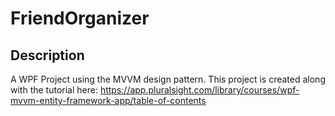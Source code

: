 # FriendOrganizer

## Description
A WPF Project using the MVVM design pattern. This project is created along with the tutorial here: https://app.pluralsight.com/library/courses/wpf-mvvm-entity-framework-app/table-of-contents